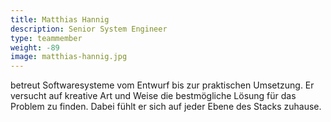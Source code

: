 ```yaml
---
title: Matthias Hannig
description: Senior System Engineer
type: teammember
weight: -89
image: matthias-hannig.jpg
---
```

betreut Softwaresysteme vom Entwurf bis zur praktischen Umsetzung. Er versucht auf kreative Art und Weise die bestmögliche Lösung für das Problem zu finden. Dabei fühlt er sich auf jeder Ebene des Stacks zuhause.
